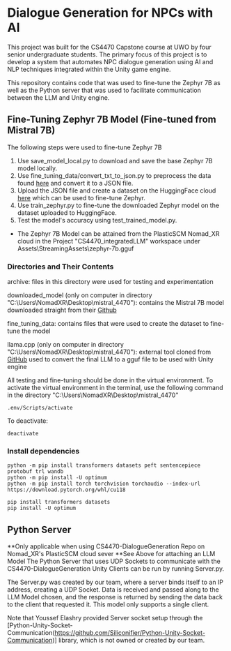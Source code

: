 # Dialogue Generation for NPCs with AI

This project was built for the CS4470 Capstone course at UWO by four senior undergraduate students. The primary focus of this project is to develop a system that automates NPC dialogue generation using AI and NLP techniques integrated within the Unity game engine.

This repository contains code that was used to fine-tune the Zephyr 7B as well as the Python server that was used to facilitate communication between the LLM and Unity engine.

## Fine-Tuning Zephyr 7B Model (Fine-tuned from Mistral 7B) 
The following steps were used to fine-tune Zephyr 7B
1. Use save_model_local.py to download and save the base Zephyr 7B model locally.
2. Use fine_tuning_data/convert_txt_to_json.py to preprocess the data found [here](https://jakub.thebias.nl/GPT2_WOWHead_dataset.txt) and convert it to a JSON file.
3. Upload the JSON file and create a dataset on the HuggingFace cloud [here](https://huggingface.co/datasets/dprashar/npc_dialogue_rpg_quests) which can be used to fine-tune Zephyr.
4. Use train_zephyr.py to fine-tune the downloaded Zephyr model on the dataset uploaded to HuggingFace.
5. Test the model's accuracy using test_trained_model.py.
- The Zephyr 7B Model can be attained from the PlasticSCM Nomad_XR cloud in the Project "CS4470_integratedLLM" workspace under Assets\StreamingAssets\zephyr-7b.gguf

### Directories and Their Contents
archive: files in this directory were used for testing and experimentation

downloaded_model (only on computer in directory "C:\Users\NomadXR\Desktop\mistral_4470"): contains the Mistral 7B model downloaded straight from their [Github](https://github.com/mistralai)

fine_tuning_data: contains files that were used to create the dataset to fine-tune the model

llama.cpp (only on computer in directory "C:\Users\NomadXR\Desktop\mistral_4470"): external tool cloned from [GitHub](https://github.com/ggerganov/llama.cpp/discussions/2948) used to convert the final LLM to a gguf file to be used with Unity engine

All testing and fine-tuning should be done in the virtual environment. To activate the virtual environment in the terminal, use the following command in the directory "C:\Users\NomadXR\Desktop\mistral_4470"
```
.env/Scripts/activate
```
To deactivate:
```
deactivate
```

### Install dependencies
```
python -m pip install transformers datasets peft sentencepiece protobuf trl wandb
python -m pip install -U optimum
python -m pip install torch torchvision torchaudio --index-url https://download.pytorch.org/whl/cu118

pip install transformers datasets
pip install -U optimum
```

## Python Server
**Only applicable when using CS4470-DialogueGeneration Repo on Nomad_XR's PlasticSCM cloud sever
**See Above for attaching an LLM Model
The Python Server that uses UDP Sockets to communicate with the CS4470-DialogueGeneration Unity Clients can be run by running Server.py.

The Server.py was created by our team, where a server binds itself to an IP address, creating a UDP Socket. Data is received and passed along to the LLM Model chosen, and the response is returned by sending the data back to the client that requested it. This model only supports a single client.

Note that Youssef Elashry provided Server socket setup through the [Python-Unity-Socket-Communication(https://github.com/Siliconifier/Python-Unity-Socket-Communication)] library, which is not owned or created by our team.


